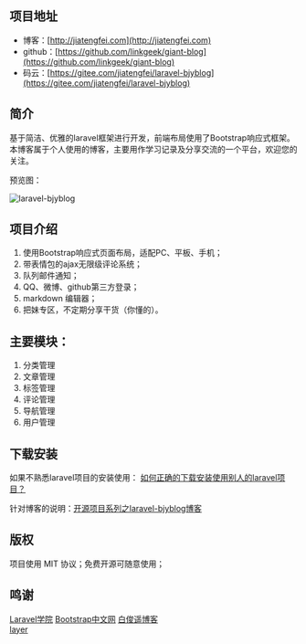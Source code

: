 
## 项目地址

- 博客：[http://jiatengfei.com](http://jiatengfei.com)   
- github：[https://github.com/linkgeek/giant-blog](https://github.com/linkgeek/giant-blog)   
- 码云：[https://gitee.com/jiatengfei/laravel-bjyblog](https://gitee.com/jiatengfei/laravel-bjyblog)    

## 简介
基于简洁、优雅的laravel框架进行开发，前端布局使用了Bootstrap响应式框架。本博客属于个人使用的博客，主要用作学习记录及分享交流的一个平台，欢迎您的关注。

预览图：

![laravel-bjyblog](http://www.jiatengfei.com/images/home/preview.jpg)  

## 项目介绍
1. 使用Bootstrap响应式页面布局，适配PC、平板、手机；
2. 带表情包的ajax无限级评论系统；
3. 队列邮件通知；
4. QQ、微博、github第三方登录；
5. markdown 编辑器；
6. 把妹专区，不定期分享干货（你懂的）。

## 主要模块：
1. 分类管理
2. 文章管理
3. 标签管理
4. 评论管理
5. 导航管理
6. 用户管理

## 下载安装
 
如果不熟悉laravel项目的安装使用： [如何正确的下载安装使用别人的laravel项目？](https://jiatengfei.com/article/148)  

针对博客的说明：[开源项目系列之laravel-bjyblog博客](https://jiatengfei.com/article/129)  

## 版权
项目使用 MIT 协议；免费开源可随意使用；

## 鸣谢

[Laravel学院](http://laravelacademy.org/)
[Bootstrap中文网](http://www.bootcss.com/)
[白俊遥博客](https://baijunyao.com/)    
[layer](http://layer.layui.com/)
